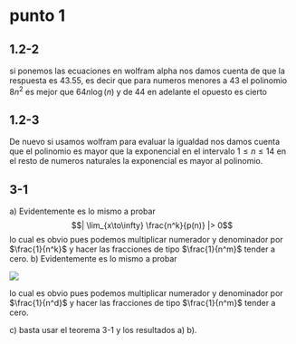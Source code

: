 # punto 1
## 1.2-2
si ponemos las ecuaciones en wolfram alpha nos damos cuenta de que la respuesta es 43.55, es decir que para numeros menores a 43 el polinomio $8 n^2$ es mejor que $64n \log(n)$ y de 44 en adelante el opuesto es cierto
## 1.2-3
De nuevo si usamos wolfram para evaluar la igualdad nos damos cuenta que 
el polinomio es mayor que la exponencial en el intervalo $1\leq n \leq 14$ 
en el resto de numeros naturales la exponencial es mayor al polinomio.
## 3-1 
a) Evidentemente es lo mismo a probar
$$| \lim_{x\to\infty} \frac{n^k}{p(n)} |> 0$$
lo cual es obvio pues podemos multiplicar numerador y denominador por 
$\frac{1}{n^k}$ y hacer las fracciones de tipo $\frac{1}{n^m}$ tender a
cero. 
b) Evidentemente es lo mismo a probar

<img src="https://render.githubusercontent.com/render/math?math=|\lim_{x\to\infty} \frac{n^k}{p(n)} | < \infty">


lo cual es obvio pues podemos multiplicar numerador y denominador por 
$\frac{1}{n^d}$ y hacer las fracciones de tipo $\frac{1}{n^m}$ tender a
cero. 

c) basta usar el teorema 3-1 y los resultados a) b).